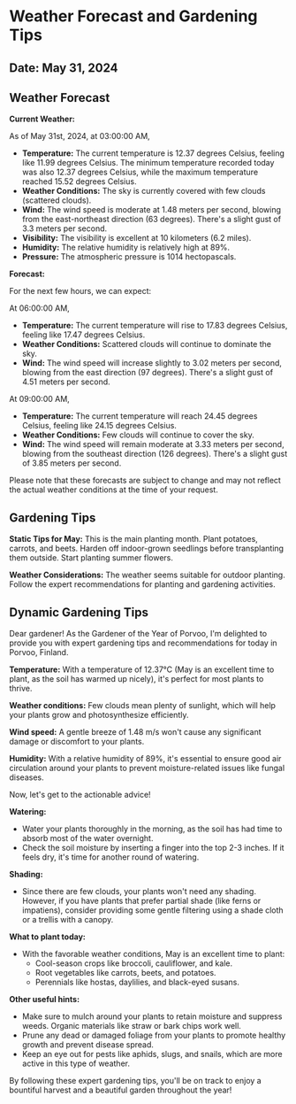 # Weather Forecast and Gardening Tips
## Date: May 31, 2024

## Weather Forecast
**Current Weather:**

As of May 31st, 2024, at 03:00:00 AM,

* **Temperature:** The current temperature is 12.37 degrees Celsius, feeling like 11.99 degrees Celsius. The minimum temperature recorded today was also 12.37 degrees Celsius, while the maximum temperature reached 15.52 degrees Celsius.
* **Weather Conditions:** The sky is currently covered with few clouds (scattered clouds).
* **Wind:** The wind speed is moderate at 1.48 meters per second, blowing from the east-northeast direction (63 degrees). There's a slight gust of 3.3 meters per second.
* **Visibility:** The visibility is excellent at 10 kilometers (6.2 miles).
* **Humidity:** The relative humidity is relatively high at 89%.
* **Pressure:** The atmospheric pressure is 1014 hectopascals.

**Forecast:**

For the next few hours, we can expect:

At 06:00:00 AM,

* **Temperature:** The current temperature will rise to 17.83 degrees Celsius, feeling like 17.47 degrees Celsius.
* **Weather Conditions:** Scattered clouds will continue to dominate the sky.
* **Wind:** The wind speed will increase slightly to 3.02 meters per second, blowing from the east direction (97 degrees). There's a slight gust of 4.51 meters per second.

At 09:00:00 AM,

* **Temperature:** The current temperature will reach 24.45 degrees Celsius, feeling like 24.15 degrees Celsius.
* **Weather Conditions:** Few clouds will continue to cover the sky.
* **Wind:** The wind speed will remain moderate at 3.33 meters per second, blowing from the southeast direction (126 degrees). There's a slight gust of 3.85 meters per second.

Please note that these forecasts are subject to change and may not reflect the actual weather conditions at the time of your request.
## Gardening Tips
**Static Tips for May:**
This is the main planting month. Plant potatoes, carrots, and beets. Harden off indoor-grown seedlings before transplanting them outside. Start planting summer flowers.

**Weather Considerations:**
The weather seems suitable for outdoor planting. Follow the expert recommendations for planting and gardening activities.
## Dynamic Gardening Tips
Dear gardener! As the Gardener of the Year of Porvoo, I'm delighted to provide you with expert gardening tips and recommendations for today in Porvoo, Finland.

**Temperature:** With a temperature of 12.37°C (May is an excellent time to plant, as the soil has warmed up nicely), it's perfect for most plants to thrive.

**Weather conditions:** Few clouds mean plenty of sunlight, which will help your plants grow and photosynthesize efficiently.

**Wind speed:** A gentle breeze of 1.48 m/s won't cause any significant damage or discomfort to your plants.

**Humidity:** With a relative humidity of 89%, it's essential to ensure good air circulation around your plants to prevent moisture-related issues like fungal diseases.

Now, let's get to the actionable advice!

**Watering:**

* Water your plants thoroughly in the morning, as the soil has had time to absorb most of the water overnight.
* Check the soil moisture by inserting a finger into the top 2-3 inches. If it feels dry, it's time for another round of watering.

**Shading:**

* Since there are few clouds, your plants won't need any shading. However, if you have plants that prefer partial shade (like ferns or impatiens), consider providing some gentle filtering using a shade cloth or a trellis with a canopy.

**What to plant today:**

* With the favorable weather conditions, May is an excellent time to plant:
	+ Cool-season crops like broccoli, cauliflower, and kale.
	+ Root vegetables like carrots, beets, and potatoes.
	+ Perennials like hostas, daylilies, and black-eyed susans.

**Other useful hints:**

* Make sure to mulch around your plants to retain moisture and suppress weeds. Organic materials like straw or bark chips work well.
* Prune any dead or damaged foliage from your plants to promote healthy growth and prevent disease spread.
* Keep an eye out for pests like aphids, slugs, and snails, which are more active in this type of weather.

By following these expert gardening tips, you'll be on track to enjoy a bountiful harvest and a beautiful garden throughout the year!